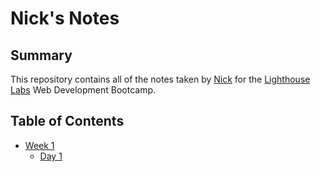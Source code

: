 # Nick's Notes

## Summary 

This repository contains all of the notes taken by [Nick](https://github.com/nsagias/) for the [Lighthouse Labs](https://www.lighthouselabs.ca/) Web Development Bootcamp.

## Table of Contents

* [Week 1](/Week_1)
  * [Day 1](/Week_1/Day_1)